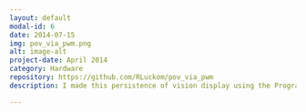 ```yaml
---
layout: default
modal-id: 6
date: 2014-07-15
img: pov_via_pwm.png
alt: image-alt
project-date: April 2014
category: Hardware
repository: https://github.com/RLuckom/pov_via_pwm
description: I made this persistence of vision display using the Programmable Realtime Units in a BeagleBone Black embedded Linux computer. I finished it just in time for a New Years' Eve party, and the experience taught me a lot about designing electronics and programming in assembly. There are definitely more hardware projects in my future. <br /><br /><iframe width="420" height="315" src="https://www.youtube.com/embed/lpmPm4T6jZI" frameborder="0" allowfullscreen></iframe>

---
```

